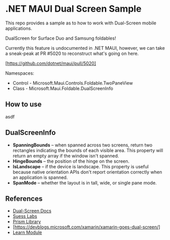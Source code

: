 # .NET MAUI Dual Screen Sample

This repo provides a sample as to how to work with Dual-Screen mobile applications.

DualScreen for Surface Duo and Samsung foldables!

Currently this feature is undocumented in .NET MAUI, however, we can
take a sneak-peak at PR #5020 to reconstruct what's going on here.

[https://github.com/dotnet/maui/pull/5020]

Namespaces:

* Control - Microsoft.Maui.Controls.Foldable.TwoPaneView
* Class - Microsoft.Maui.Foldable.DualScreenInfo

## How to use

asdf

## DualScreenInfo

* **SpanningBounds** – when spanned across two screens, return two rectangles indicating the bounds of each visible area. This property will return an empty array if the window isn't spanned.
* **HingeBounds** – the position of the hinge on the screen.
* **IsLandscape** – if the device is landscape. This property is useful because native orientation APIs don't report orientation correctly when an application is spanned.
* **SpanMode** – whether the layout is in tall, wide, or single pane mode.

## References

* [Dual-Screen Docs](https://docs.microsoft.com/en-us/dual-screen/introduction#dual-screen-app-patterns)
* [Suess Labs](https://suesslabs.com/)
* [Prism Library](https://prismlibrary.com/)
* [https://devblogs.microsoft.com/xamarin/xamarin-goes-dual-screen/]
* [Learn Module](https://docs.microsoft.com/en-us/learn/modules/xamarin-forms-dual-screen/2-display-two-screens)
